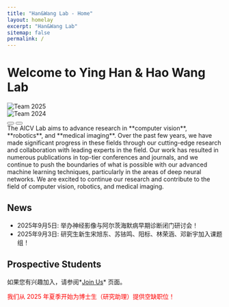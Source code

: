 ```yaml
---
title: "Han&Wang Lab - Home"
layout: homelay
excerpt: "Han&Wang Lab"
sitemap: false
permalink: /
---
```


# Welcome to Ying Han & Hao Wang Lab



<!-- 放到原来 {% raw %}![](…){% endraw %} 的位置 -->
<div id="teamCarousel" class="carousel slide" data-bs-ride="carousel" data-bs-interval="4000">
  <div class="carousel-inner">
    <!-- 第 1 张 -->
    <div class="carousel-item active">
      <img src="{{ site.baseurl }}/images/teampic/teamall.jpg" class="d-block w-100" alt="Team 2025">
    </div>
    <!-- 第 2 张（示例，放同目录下别的图） -->
    <div class="carousel-item">
      <img src="{{ site.baseurl }}/images/teampic/team2024.jpg" class="d-block w-100" alt="Team 2024">
    </div>
    <!-- 继续加 item 即可 -->
  </div>

  <!-- 左右箭头 -->
  <button class="carousel-control-prev" type="button" data-bs-target="#teamCarousel" data-bs-slide="prev">
    <span class="carousel-control-prev-icon"></span>
  </button>
  <button class="carousel-control-next" type="button" data-bs-target="#teamCarousel" data-bs-slide="next">
    <span class="carousel-control-next-icon"></span>
  </button>
</div>
<!-- ![]({{ site.url }}{{ site.baseurl }}/images/teamall.jpg){: style="width: 150px; float: left;margin-right: 20px; border: 10px"} -->
<!-- ![]({{ site.url }}{{ site.baseurl }}/images/teampic/teamall.jpg){: style="width: 100%; border: 10px"} -->
The AICV Lab aims to advance research in **computer vision**, **robotics**, and **medical imaging**. Over the past few years, we have made significant progress in these fields through our cutting-edge research and collaboration with leading experts in the field. Our work has resulted in numerous publications in top-tier conferences and journals, and we continue to push the boundaries of what is possible with our advanced machine learning techniques, particularly in the areas of deep neural networks. We are excited to continue our research and contribute to the field of computer vision, robotics, and medical imaging.
<br>

## News

* 2025年9月5日: 举办神经影像与阿尔茨海默病早期诊断闭门研讨会！
* 2025年9月3日: 研究生新生宋旭东、苏铱鸣、阳标、林荣涵、邓新宇加入课题组！
<!-- * Jul 02, 2021: [College of Engineering Offers Applied Machine Learning Intensive for Summer](https://news.uark.edu/articles/57146/college-of-engineering-offers-applied-machine-learning-intensive-for-summer) -->

## Prospective Students

如果您有兴趣加入，请参阅*[Join Us](recruitment)* 页面。

<p style="color:red;">我们从 2025 年夏季开始为博士生（研究助理）提供空缺职位！</p>
